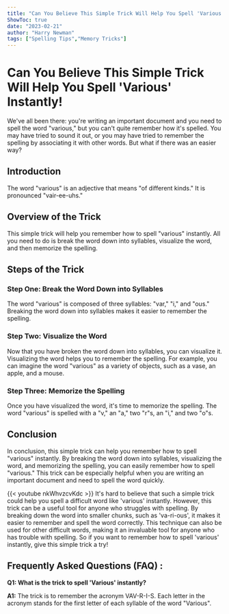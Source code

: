 ```yaml
---
title: "Can You Believe This Simple Trick Will Help You Spell 'Various' Instantly!"
ShowToc: true 
date: "2023-02-21"
author: "Harry Newman" 
tags: ["Spelling Tips","Memory Tricks"]
---
```

# Can You Believe This Simple Trick Will Help You Spell 'Various' Instantly!

We've all been there: you're writing an important document and you need to spell the word "various," but you can't quite remember how it's spelled. You may have tried to sound it out, or you may have tried to remember the spelling by associating it with other words. But what if there was an easier way?

## Introduction

The word "various" is an adjective that means "of different kinds." It is pronounced "vair-ee-uhs."

## Overview of the Trick

This simple trick will help you remember how to spell "various" instantly. All you need to do is break the word down into syllables, visualize the word, and then memorize the spelling. 

## Steps of the Trick

### Step One: Break the Word Down into Syllables

The word "various" is composed of three syllables: "var," "i," and "ous." Breaking the word down into syllables makes it easier to remember the spelling.

### Step Two: Visualize the Word

Now that you have broken the word down into syllables, you can visualize it. Visualizing the word helps you to remember the spelling. For example, you can imagine the word "various" as a variety of objects, such as a vase, an apple, and a mouse. 

### Step Three: Memorize the Spelling

Once you have visualized the word, it's time to memorize the spelling. The word "various" is spelled with a "v," an "a," two "r"s, an "i," and two "o"s. 

## Conclusion

In conclusion, this simple trick can help you remember how to spell "various" instantly. By breaking the word down into syllables, visualizing the word, and memorizing the spelling, you can easily remember how to spell "various." This trick can be especially helpful when you are writing an important document and need to spell the word quickly.

{{< youtube nkWhvzcvKdc >}} 
It's hard to believe that such a simple trick could help you spell a difficult word like 'various' instantly. However, this trick can be a useful tool for anyone who struggles with spelling. By breaking down the word into smaller chunks, such as 'va-ri-ous', it makes it easier to remember and spell the word correctly. This technique can also be used for other difficult words, making it an invaluable tool for anyone who has trouble with spelling. So if you want to remember how to spell 'various' instantly, give this simple trick a try!

## Frequently Asked Questions (FAQ) :
**Q1: What is the trick to spell 'Various' instantly?**

**A1:** The trick is to remember the acronym VAV-R-I-S. Each letter in the acronym stands for the first letter of each syllable of the word "Various".





